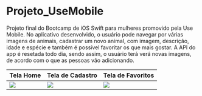 # Projeto_UseMobile
Projeto final do Bootcamp de iOS Swift para mulheres promovido pela Use Mobile. No aplicativo desenvolvido, o usuário pode navegar por várias imagens de animais, cadastrar um novo animal, com imagem, descrição, idade e espécie e também é possível favoritar os que mais gostar. A API do app é resetada todo dia, sendo assim, o usuário terá verá novas imagens, de acordo com o que as pessoas vão adicionando. 



Tela Home | Tela de Cadastro | Tela de Favoritos 
---|---|---|
<img src="https://github.com/Giselleandrade/Projeto_UseMobile/blob/main/Imagens/Simulator%20Screen%20Shot%20-%20iPhone%2011%20-%202022-07-20%20at%2011.48.38.png"> | <img src="https://github.com/Giselleandrade/Projeto_UseMobile/blob/main/Imagens/Simulator%20Screen%20Shot%20-%20iPhone%2011%20-%202022-07-20%20at%2011.28.42.png"> | <img src="https://github.com/Giselleandrade/Projeto_UseMobile/blob/main/Imagens/Simulator%20Screen%20Shot%20-%20iPhone%2011%20-%202022-07-20%20at%2011.48.43.png"> 
